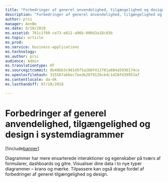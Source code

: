 ```yaml
---
title: "Forbedringer af generel anvendelighed, tilgængelighed og design i systemdiagrammer"
description: "Forbedringer af generel anvendelighed, tilgængelighed og design i systemdiagrammer"
author: prsi
manager: AnnBe
ms.date: 8/10/2018
ms.assetid: 761c1f60-ce73-e811-a96b-000d3a18c83b
ms.topic: article
ms.prod: 
ms.service: business-applications
ms.technology: 
ms.author: prsi
audience: Admin
ms.translationtype: HT
ms.sourcegitcommit: 0b40bb3c98145f5a260f412701a884a5936174ce
ms.openlocfilehash: 31556fab6ec7eedb2079126cbdc1d28fd39953af
ms.contentlocale: da-dk
ms.lasthandoff: 07/18/2018

---
```

# <a name="general-usability-accessibility-and-styling-improvements-in-system-charts"></a>Forbedringer af generel anvendelighed, tilgængelighed og design i systemdiagrammer


[!include[banner](../../includes/banner.md)]

Diagrammer har mere ensarterede interaktioner og egenskaber på tværs af formularer, dashboards og gitre. Visualiser dine data i to nye typer diagrammer – krans og mærke. Tilpassere kan også drage fordel af forbedringer af generel tilgængelighed og design.

